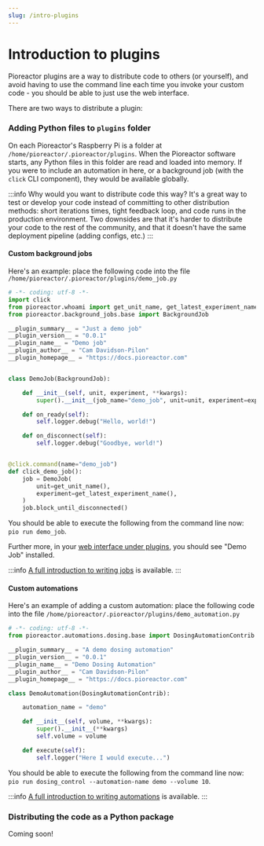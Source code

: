 ```yaml
---
slug: /intro-plugins
---
```



# Introduction to plugins

Pioreactor plugins are a way to distribute code to others (or yourself), and avoid having to use the command line each time you invoke your custom code - you should be able to just use the web interface.

There are two ways to distribute a plugin:

### Adding Python files to `plugins` folder

On each Pioreactor's Raspberry Pi is a folder at `/home/pioreactor/.pioreactor/plugins`. When the Pioreactor software starts, any Python files in this folder are read and loaded into memory. If you were to include an automation in here, or a background job (with the `click` CLI component), they would be available globally.

:::info
Why would you want to distribute code this way? It's a great way to test or develop your code instead of committing to other distribution methods: short iterations times, tight feedback loop, and code runs in the production environment. Two downsides are that it's harder to distribute your code to the rest of the community, and that it doesn't have the same deployment pipeline (adding configs, etc.)
:::

#### Custom background jobs

Here's an example: place the following code into the file `/home/pioreactor/.pioreactor/plugins/demo_job.py`

```python
# -*- coding: utf-8 -*-
import click
from pioreactor.whoami import get_unit_name, get_latest_experiment_name
from pioreactor.background_jobs.base import BackgroundJob

__plugin_summary__ = "Just a demo job"
__plugin_version__ = "0.0.1"
__plugin_name__ = "Demo job"
__plugin_author__ = "Cam Davidson-Pilon"
__plugin_homepage__ = "https://docs.pioreactor.com"


class DemoJob(BackgroundJob):

    def __init__(self, unit, experiment, **kwargs):
        super().__init__(job_name="demo_job", unit=unit, experiment=experiment)

    def on_ready(self):
        self.logger.debug("Hello, world!")

    def on_disconnect(self):
        self.logger.debug("Goodbye, world!")


@click.command(name="demo_job")
def click_demo_job():
    job = DemoJob(
        unit=get_unit_name(),
        experiment=get_latest_experiment_name(),
    )
    job.block_until_disconnected()
```

You should be able to execute the following from the command line now: `pio run demo_job`.

Further more, in your [web interface under plugins](http://pioreactor.local/plugins), you should see "Demo Job" installed.

:::info
[A full introduction to writing jobs](/developer-guide/writing-background-jobs) is available.
:::


#### Custom automations

Here's an example of adding a custom automation: place the following code into the file `/home/pioreactor/.pioreactor/plugins/demo_automation.py`

```python
# -*- coding: utf-8 -*-
from pioreactor.automations.dosing.base import DosingAutomationContrib

__plugin_summary__ = "A demo dosing automation"
__plugin_version__ = "0.0.1"
__plugin_name__ = "Demo Dosing Automation"
__plugin_author__ = "Cam Davidson-Pilon"
__plugin_homepage__ = "https://docs.pioreactor.com"

class DemoAutomation(DosingAutomationContrib):

    automation_name = "demo"

    def __init__(self, volume, **kwargs):
        super().__init__(**kwargs)
        self.volume = volume

    def execute(self):
        self.logger("Here I would execute...")

```

You should be able to execute the following from the command line now: `pio run dosing_control --automation-name demo --volume 10`.


:::info
[A full introduction to writing automations](/developer-guide/writing-automations-1) is available.
:::


### Distributing the code as a Python package


Coming soon!